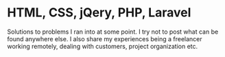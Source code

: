 # HTML, CSS, jQery, PHP, Laravel

Solutions to problems I ran into at some point. I try not to post what can be
found anywhere else. I also share my experiences being a freelancer working
remotely, dealing with customers, project organization etc.
